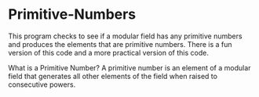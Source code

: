 # Primitive-Numbers
This program checks to see if a modular field has any primitive numbers and produces the elements that are primitive numbers. There is a fun version of this code and a more practical version of this code. 

What is a Primitive Number? A primitive number is an element of a modular field that generates all other elements of the field when raised to consecutive powers.  

